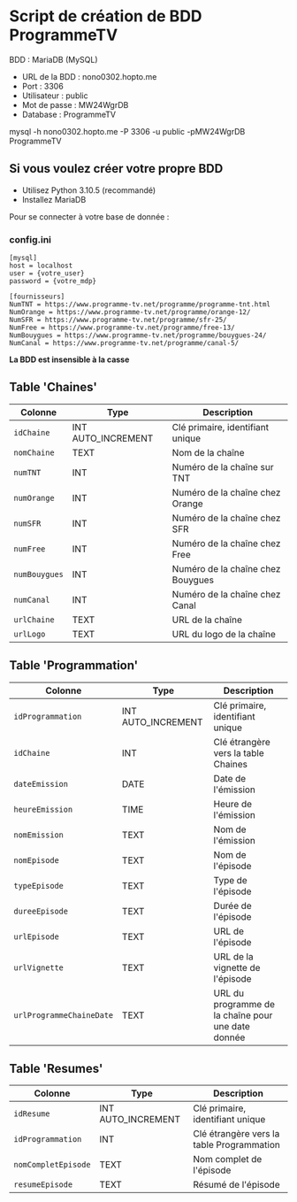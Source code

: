 # Script de création de BDD ProgrammeTV

BDD : MariaDB (MySQL)

- URL de la BDD : nono0302.hopto.me
- Port : 3306
- Utilisateur : public
- Mot de passe : MW24WgrDB
- Database : ProgrammeTV

mysql -h nono0302.hopto.me -P 3306 -u public -pMW24WgrDB ProgrammeTV

## Si vous voulez créer votre propre BDD

- Utilisez Python 3.10.5 (recommandé)
- Installez MariaDB

Pour se connecter à votre base de donnée :

### config.ini
```
[mysql]
host = localhost
user = {votre_user}
password = {votre_mdp}

[fournisseurs]
NumTNT = https://www.programme-tv.net/programme/programme-tnt.html
NumOrange = https://www.programme-tv.net/programme/orange-12/
NumSFR = https://www.programme-tv.net/programme/sfr-25/
NumFree = https://www.programme-tv.net/programme/free-13/
NumBouygues = https://www.programme-tv.net/programme/bouygues-24/
NumCanal = https://www.programme-tv.net/programme/canal-5/
```

**La BDD est insensible à la casse**

## Table 'Chaines'
| Colonne               | Type                  | Description                            |
|-----------------------|-----------------------|----------------------------------------|
| `idChaine`            | INT AUTO_INCREMENT    | Clé primaire, identifiant unique       |
| `nomChaine`           | TEXT                  | Nom de la chaîne                       |
| `numTNT`              | INT                   | Numéro de la chaîne sur TNT            |
| `numOrange`           | INT                   | Numéro de la chaîne chez Orange        |
| `numSFR`              | INT                   | Numéro de la chaîne chez SFR           |
| `numFree`             | INT                   | Numéro de la chaîne chez Free          |
| `numBouygues`         | INT                   | Numéro de la chaîne chez Bouygues      |
| `numCanal`            | INT                   | Numéro de la chaîne chez Canal         |
| `urlChaine`           | TEXT                  | URL de la chaîne                       |
| `urlLogo`             | TEXT                  | URL du logo de la chaîne               |

## Table 'Programmation'
| Colonne               | Type                  | Description                            |
|-----------------------|-----------------------|----------------------------------------|
| `idProgrammation`     | INT AUTO_INCREMENT    | Clé primaire, identifiant unique       |
| `idChaine`            | INT                   | Clé étrangère vers la table Chaines    |
| `dateEmission`        | DATE                  | Date de l'émission                     |
| `heureEmission`       | TIME                  | Heure de l'émission                    |
| `nomEmission`         | TEXT                  | Nom de l'émission                      |
| `nomEpisode`          | TEXT                  | Nom de l'épisode                       |
| `typeEpisode`         | TEXT                  | Type de l'épisode                      |
| `dureeEpisode`        | TEXT                  | Durée de l'épisode                     |
| `urlEpisode`          | TEXT                  | URL de l'épisode                       |
| `urlVignette`         | TEXT                  | URL de la vignette de l'épisode        |
| `urlProgrammeChaineDate` | TEXT              | URL du programme de la chaîne pour une date donnée |

## Table 'Resumes'
| Colonne               | Type                  | Description                            |
|-----------------------|-----------------------|----------------------------------------|
| `idResume`            | INT AUTO_INCREMENT    | Clé primaire, identifiant unique       |
| `idProgrammation`     | INT                   | Clé étrangère vers la table Programmation |
| `nomCompletEpisode`   | TEXT                  | Nom complet de l'épisode              |
| `resumeEpisode`       | TEXT                  | Résumé de l'épisode                    |
